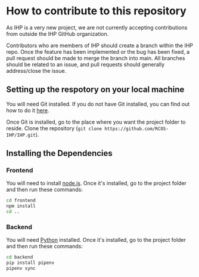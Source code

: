 # How to contribute to this repository

As IHP is a very new project, we are not currently accepting contributions from outside the IHP GitHub organization. 

Contributors who are members of IHP should create a branch within the IHP repo. 
Once the feature has been implemented or the bug has been fixed, a pull request should be made to merge the branch into main.
All branches should be related to an issue, and pull requests should generally address/close the issue. 

## Setting up the respotory on your local machine

You will need Git installed. If you do not have Git installed, you can find out how to do it [here](https://github.com/git-guides/install-git).

Once Git is installed, go to the place where you want the project folder to reside. Clone the repository (`git clone https://github.com/RCOS-IHP/IHP.git`).

## Installing the Dependencies

### Frontend

You will need to install [node.js](https://nodejs.org/en/). Once it's installed, go to the project folder and then run these commands:

```bash
cd frontend
npm install 
cd ..
```

### Backend

You will need [Python](https://www.python.org/downloads/) installed. Once it's installed, go to the project folder and then run these commands:

```bash
cd backend
pip install pipenv
pipenv sync
```
